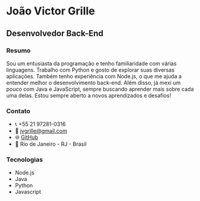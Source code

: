 # João Victor Grille

## Desenvolvedor Back-End

### Resumo
Sou um entusiasta da programação e tenho familiaridade com várias linguagens. Trabalho com Python e gosto de explorar suas diversas aplicações. Também tenho experiência com Node.js, o que me ajuda a entender melhor o desenvolvimento back-end. Além disso, já mexi um pouco com Java e JavaScript, sempre buscando aprender mais sobre cada uma delas. Estou sempre aberto a novos aprendizados e desafios!

### Contato
- 📞 +55 21 97281-0316
- 📧 [jvgrille@gmail.com](mailto:jvgrille@gmail.com)
- 🌐 [GitHub](https://github.com/Grillekkj)
- 📍 Rio de Janeiro - RJ - Brasil

### Tecnologias
- Node.js
- Java
- Python
- Javascript
